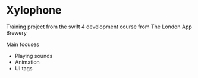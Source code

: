 # Xylophone
Training project from the swift 4 development course from The London App Brewery

Main focuses
- Playing sounds
- Animation
- UI tags
